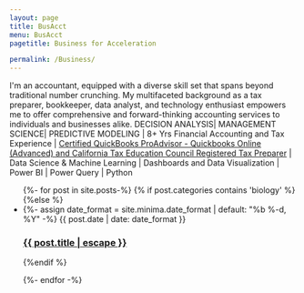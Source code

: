 ```yaml
---
layout: page
title: BusAcct
menu: BusAcct
pagetitle: Business for Acceleration

permalink: /Business/
---
```

I'm an accountant, equipped with a diverse skill set that spans beyond traditional number crunching. My multifaceted background as a tax preparer, bookkeeper, data analyst, and technology enthusiast empowers me to offer comprehensive and forward-thinking accounting services to individuals and businesses alike.
DECISION ANALYSIS| MANAGEMENT SCIENCE| PREDICTIVE MODELING |
8+ Yrs Financial Accounting and Tax Experience | [Certified QuickBooks ProAdvisor - Quickbooks Online (Advanced) and California Tax Education Council Registered Tax Preparer](https://proadvisor.intuit.com/app/accountant/search?searchId=jordan-hay) | Data Science & Machine Learning | Dashboards and Data Visualization | Power BI | Power Query | Python

<ul>
  {%- for post in site.posts-%}
{% if post.categories contains 'biology' %}
  {%else %}
    <li>
    {%- assign date_format = site.minima.date_format | default: "%b %-d, %Y" -%}
    <span class="post-meta">{{ post.date | date: date_format }}</span>
    <h3>
     <a class="post-link" href="{{ post.url | relative_url }}">
      {{ post.title | escape }}
     </a>
     </h3>          
    </li>
{%endif %}
  
  
{%- endfor -%}
</ul>